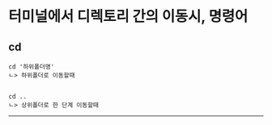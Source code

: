    
# 터미널에서 디렉토리 간의 이동시, 명령어   
   
   
## cd   
   
    cd '하위폴더명'   
    ㄴ> 하위폴더로 이동할때   
   
   
    cd ..   
    ㄴ> 상위폴더로 한 단계 이동할때   
   
* * *